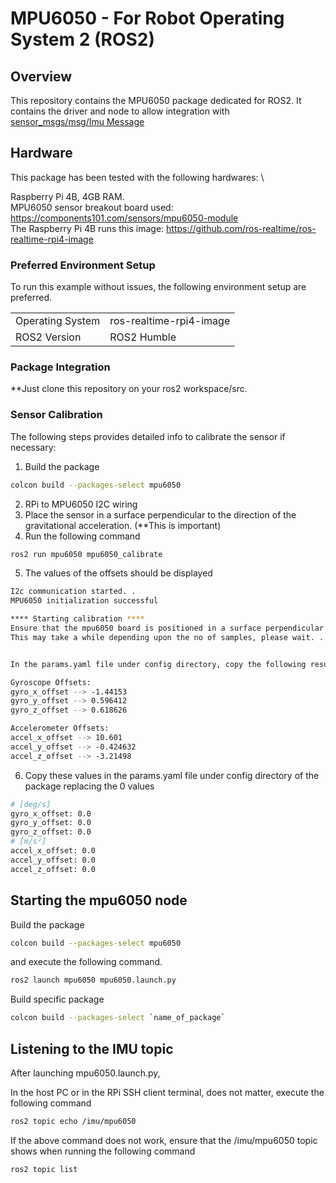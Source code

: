 # MPU6050 - For Robot Operating System 2 (ROS2)

## Overview

This repository contains the MPU6050 package dedicated for ROS2. It contains the driver and node to allow integration with [sensor_msgs/msg/Imu Message](https://docs.ros2.org/foxy/api/sensor_msgs/msg/Imu.html)

## Hardware

This package has been tested with the following hardwares: \

Raspberry Pi 4B, 4GB RAM. \
MPU6050 sensor breakout board used: https://components101.com/sensors/mpu6050-module \
The Raspberry Pi 4B runs this image: https://github.com/ros-realtime/ros-realtime-rpi4-image

### Preferred Environment Setup

To run this example without issues, the following environment setup are preferred.

|                  |                          |
|------------------|--------------------------|
| Operating System | ros-realtime-rpi4-image  |
| ROS2 Version     | ROS2 Humble              |

### Package Integration

**Just clone this repository on your ros2 workspace/src.

### Sensor Calibration

The following steps provides detailed info to calibrate the sensor if necessary:

1. Build the package
```bash
colcon build --packages-select mpu6050
```
2. RPi to MPU6050 I2C wiring 
3. Place the sensor in a surface perpendicular to the direction of the gravitational acceleration. (**This is important)
4. Run the following command
```bash
ros2 run mpu6050 mpu6050_calibrate
```
5. The values of the offsets should be displayed
```bash
I2c communication started. .
MPU6050 initialization successful

**** Starting calibration ****
Ensure that the mpu6050 board is positioned in a surface perpendicular to the direction gravitational accelleration
This may take a while depending upon the no of samples, please wait. . .


In the params.yaml file under config directory, copy the following results accordingly

Gyroscope Offsets: 
gyro_x_offset --> -1.44153
gyro_y_offset --> 0.596412
gyro_z_offset --> 0.618626

Accelerometer Offsets: 
accel_x_offset --> 10.601
accel_y_offset --> -0.424632
accel_z_offset --> -3.21498
```
6. Copy these values in the params.yaml file under config directory of the package replacing the 0 values
```bash
# [deg/s]
gyro_x_offset: 0.0
gyro_y_offset: 0.0
gyro_z_offset: 0.0
# [m/s²]
accel_x_offset: 0.0
accel_y_offset: 0.0
accel_z_offset: 0.0
```

## Starting the mpu6050 node

Build the package
```bash
colcon build --packages-select mpu6050
```
and execute the following command.

```bash
ros2 launch mpu6050 mpu6050.launch.py
```
Build specific package

```bash
colcon build --packages-select `name_of_package`
```

## Listening to the IMU topic

After launching mpu6050.launch.py,

In the host PC or in the RPi SSH client terminal, does not matter, execute the following command

```bash
ros2 topic echo /imu/mpu6050
```

If the above command does not work, ensure that the /imu/mpu6050 topic shows when running the following command

```bash
ros2 topic list
```
